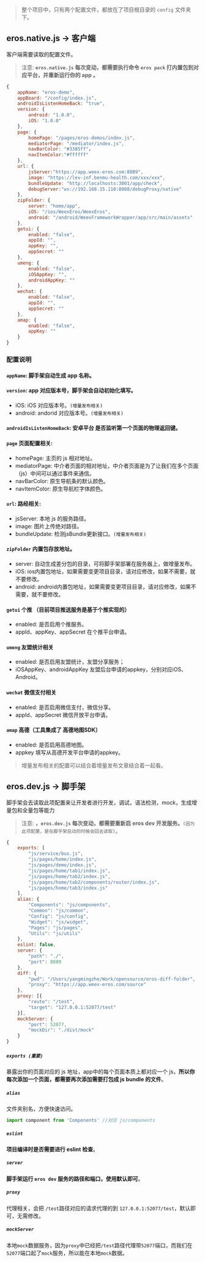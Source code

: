 

> 整个项目中，只有两个配置文件，都放在了项目根目录的 `config` 文件夹下。

## eros.native.js -> 客户端

客户端需要读取的配置文件。

> 注意:  **`eros.native.js` 每次变动，都需要执行命令 `eros pack` 打内置包到对应平台，并重新运行你的 app 。**

```javascript
{
    appName: "eros-demo",
    appBoard: "/config/index.js",
    androidIsListenHomeBack: "true",
    version: {
        android: "1.0.0",
        iOS: "1.0.0"
    },
    page: {
        homePage: "/pages/eros-demos/index.js",
        mediatorPage: "/mediator/index.js",
        navBarColor: "#3385ff"，
        navItemColor:"#ffffff"
    },
    url: {
        jsServer:"https://app.weex-eros.com:8889",
        image: "https://lev-inf.benmu-health.com/xxx/xxx",
        bundleUpdate: "http://localhosts:3001/app/check",
        debugServer:"ws://192.168.15.110:8088/debugProxy/native"
    },
    zipFolder: {
        server: "home/app",
        iOS: "/ios/WeexEros/WeexEros",
        android: "/android/WeexFrameworkWrapper/app/src/main/assets"
    },
    getui: {
        enabled: "false",
        appId: "",
        appKey: "",
        appSecret: ""
    },
    umeng: {
        enabled: "false",
        iOSAppKey: "",
        androidAppKey: ""
    },
    wechat: {
        enabled: "false",
        appId: "",
        appSecret: ""
    },
    amap: {
        enabled: "false",
        appKey: ""
    }
}
```
### 配置说明

#### **`appName`**: 脚手架自动生成 app 名称。

#### **`version`**: app 对应版本号，脚手架会自动初始化填写。
* iOS: iOS 对应版本号。`(增量发布相关)`
* android: andorid 对应版本号。`(增量发布相关)`

#### **`androidIsListenHomeBack`**: 安卓平台 是否监听第一个页面的物理返回键。

#### **`page`** 页面配置相关: 
* homePage: 主页的 js 相对地址。
* mediatorPage: 中介者页面的相对地址，中介者页面是为了让我们在多个页面（js）中间可以通过事件来通信。
* navBarColor: 原生导航条的默认颜色。
* navItemColor:  原生导航栏字体颜色。

#### **`url`**: 路经相关: 
* jsServer: 本地 js 的服务路径。
* image: 图片上传绝对路径。
* bundleUpdate: 检测jsBundle更新接口。`(增量发布相关)`

#### **`zipFolder`** 内置包存放地址。
* server: 自动生成差分包的目录，可将脚手架部署在服务器上，做增量发布。
* iOS: ios内置包地址，如果需要变更项目目录，请对应修改，如果不需要，就不要修改。
* android: android内置包地址，如果需要变更项目目录，请对应修改，如果不需要，就不要修改。

#### **`getui`** 个推 （目前项目推送服务是基于个推实现的）
* enabled: 是否启用个推服务。
* appId、appKey、appSecret 在个推平台申请。

#### **`umeng`** 友盟统计相关
* enabled: 是否启用友盟统计，友盟分享服务；
* iOSAppKey、androidAppKey  友盟后台申请的appkey，分别对应iOS、Android。

#### **`wechat`** 微信支付相关
* enabled: 是否启用微信支付，微信分享。
* appId、appSecret 微信开放平台申请。

#### **`amap`** 高德（工具集成了 高德地图SDK）
* enabled: 是否启用高德地图。
* appkey 填写从高德开发平台申请的appkey。

> 增量发布相关的配置可以结合着增量发布文章结合着一起看。

## eros.dev.js -> 脚手架

脚手架会去读取此项配置来让开发者进行开发，调试，语法检测，mock，生成增量包和全量包等能力

> 注意: **，`eros.dev.js` 每次变动，都需要重新启 eros dev 开发服务。**`(因为此项配置，是在脚手架启动的时候会回去读取)`。

```javascript
{
    exports: [
        "js/service/bus.js",
        "js/pages/home/index.js",
        "js/pages/demo/index.js",
        "js/pages/home/tab1/index.js",
        "js/pages/home/tab2/index.js",
        "js/pages/home/tab2/components/router/index.js",
        "js/pages/home/tab3/index.js"
    ],
    alias: {
        "Components": "js/components",
        "Common": "js/common",
        "Config": "js/config",
        "Widget": "js/widget",
        "Pages": "js/pages",
        "Utils": "js/utils"
    },
    eslint: false,
    server: { 
        "path": "./", 
        "port": 8889 
    },
    diff: {
        "pwd": "/Users/yangmingzhe/Work/opensource/eros-diff-folder",
        "proxy": "https://app.weex-eros.com/source"
    },
    proxy: [{ 
        "route": "/test", 
        "target": "127.0.0.1:52077/test" 
    }],
    mockServer: { 
        "port": 52077, 
        "mockDir": "./dist/mock" 
    }
}
```

##### **`exports (重要)`** 
暴露出你的页面对应的 js 地址，app中的每个页面本质上都对应一个 js，**所以你每次添加一个页面，都需要再次添加需要打包成 js bundle 的文件**。

##### **`alias`**
文件夹别名，方便快速访问。

```js
import component from 'Components' //对应 js/components
```
##### **`eslint`**
**项目编译时是否需要进行 eslint 检查**。

##### **`server`**
**脚手架运行 `eros dev` 服务的路径和端口，使用默认即可**。

##### **`proxy`**
代理相关，会把 `/test`路径对应的请求代理的到 `127.0.0.1:52077/test`，默认即可，无需修改。

##### **`mockServer`**
本地`mock`数据服务，因为`proxy`中已经把`/test`路径代理带`52077`端口，而我们在`52077`端口起了`mock`服务，所以能在本地`mock`数据。



